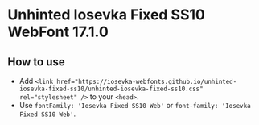 # Unhinted Iosevka Fixed SS10 WebFont 17.1.0

## How to use

- Add `<link href="https://iosevka-webfonts.github.io/unhinted-iosevka-fixed-ss10/unhinted-iosevka-fixed-ss10.css" rel="stylesheet" />` to your `<head>`.
- Use `fontFamily: 'Iosevka Fixed SS10 Web'` or `font-family: 'Iosevka Fixed SS10 Web'`.
